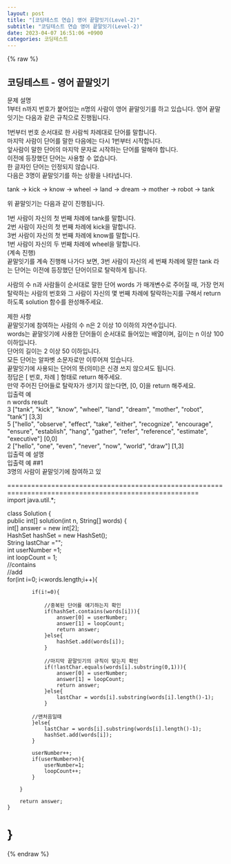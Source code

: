 ```yaml
---  
layout: post  
title: "[코딩테스트 연습] 영어 끝말잇기(Level-2)"  
subtitle: "코딩테스트 연습 영어 끝말잇기(Level-2)"  
date: 2023-04-07 16:51:06 +0900  
categories: 코딩테스트  
---  
```

{% raw %}  
## 코딩테스트 - 영어 끝말잇기  
문제 설명  
1부터 n까지 번호가 붙어있는 n명의 사람이 영어 끝말잇기를 하고 있습니다. 영어 끝말잇기는 다음과 같은 규칙으로 진행됩니다.  
  
1번부터 번호 순서대로 한 사람씩 차례대로 단어를 말합니다.  
마지막 사람이 단어를 말한 다음에는 다시 1번부터 시작합니다.  
앞사람이 말한 단어의 마지막 문자로 시작하는 단어를 말해야 합니다.  
이전에 등장했던 단어는 사용할 수 없습니다.  
한 글자인 단어는 인정되지 않습니다.  
다음은 3명이 끝말잇기를 하는 상황을 나타냅니다.  
  
tank → kick → know → wheel → land → dream → mother → robot → tank  
  
위 끝말잇기는 다음과 같이 진행됩니다.  
  
1번 사람이 자신의 첫 번째 차례에 tank를 말합니다.  
2번 사람이 자신의 첫 번째 차례에 kick을 말합니다.  
3번 사람이 자신의 첫 번째 차례에 know를 말합니다.  
1번 사람이 자신의 두 번째 차례에 wheel을 말합니다.  
(계속 진행)  
끝말잇기를 계속 진행해 나가다 보면, 3번 사람이 자신의 세 번째 차례에 말한 tank 라는 단어는 이전에 등장했던 단어이므로 탈락하게 됩니다.  
  
사람의 수 n과 사람들이 순서대로 말한 단어 words 가 매개변수로 주어질 때, 가장 먼저 탈락하는 사람의 번호와 그 사람이 자신의 몇 번째 차례에 탈락하는지를 구해서 return 하도록 solution 함수를 완성해주세요.  
  
제한 사항  
끝말잇기에 참여하는 사람의 수 n은 2 이상 10 이하의 자연수입니다.  
words는 끝말잇기에 사용한 단어들이 순서대로 들어있는 배열이며, 길이는 n 이상 100 이하입니다.  
단어의 길이는 2 이상 50 이하입니다.  
모든 단어는 알파벳 소문자로만 이루어져 있습니다.  
끝말잇기에 사용되는 단어의 뜻(의미)은 신경 쓰지 않으셔도 됩니다.  
정답은 [ 번호, 차례 ] 형태로 return 해주세요.  
만약 주어진 단어들로 탈락자가 생기지 않는다면, [0, 0]을 return 해주세요.  
입출력 예  
n	words	result  
3	["tank", "kick", "know", "wheel", "land", "dream", "mother", "robot", "tank"]	[3,3]  
5	["hello", "observe", "effect", "take", "either", "recognize", "encourage", "ensure", "establish", "hang", "gather", "refer", "reference", "estimate", "executive"]	[0,0]  
2	["hello", "one", "even", "never", "now", "world", "draw"]	[1,3]  
입출력 예 설명  
입출력 예 ##1  
3명의 사람이 끝말잇기에 참여하고 있  
  
======================================================================================================  
import java.util.*;  
  
class Solution {  
    public int[] solution(int n, String[] words) {  
        int[] answer = new int[2];  
        HashSet<String> hashSet = new HashSet();  
        String lastChar ="";  
        int userNumber =1;  
        int loopCount = 1;  
        //contains  
        //add  
        for(int i=0; i<words.length;i++){  
  
            if(i!=0){  
  
                //중복된 단어를 얘기하는지 확인  
                if(hashSet.contains(words[i])){  
                    answer[0] = userNumber;  
                    answer[1] = loopCount;  
                    return answer;  
                }else{  
                    hashSet.add(words[i]);  
                }  
  
                //마지막 끝말잇기의 규칙이 맞는지 확인  
                if(!lastChar.equals(words[i].substring(0,1))){  
                    answer[0] = userNumber;  
                    answer[1] = loopCount;  
                    return answer;  
                }else{  
                    lastChar = words[i].substring(words[i].length()-1);  
                }  
  
            //맨처음일때  
            }else{  
                lastChar = words[i].substring(words[i].length()-1);  
                hashSet.add(words[i]);  
            }  
  
            userNumber++;  
            if(userNumber>n){  
                userNumber=1;  
                loopCount++;  
            }  
  
        }  
  
        return answer;  
    }  
}  
======================================================================================================  
{% endraw %}
